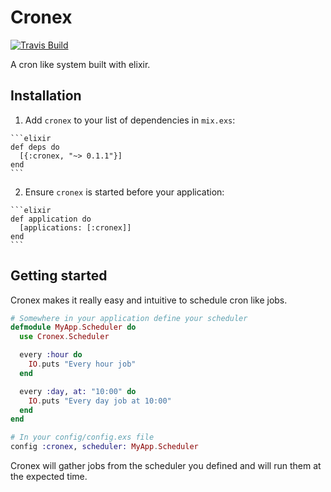 # Cronex

[![Travis Build](https://api.travis-ci.org/jbernardo95/cronex.svg?branch=master)](https://travis-ci.org/jbernardo95/cronex/)

A cron like system built with elixir.

## Installation

  1. Add `cronex` to your list of dependencies in `mix.exs`:

    ```elixir
    def deps do
      [{:cronex, "~> 0.1.1"}]
    end
    ```

  2. Ensure `cronex` is started before your application:

    ```elixir
    def application do
      [applications: [:cronex]]
    end
    ```

## Getting started

Cronex makes it really easy and intuitive to schedule cron like jobs.

```elixir
# Somewhere in your application define your scheduler
defmodule MyApp.Scheduler do
  use Cronex.Scheduler

  every :hour do
    IO.puts "Every hour job"
  end

  every :day, at: "10:00" do
    IO.puts "Every day job at 10:00"
  end
end

# In your config/config.exs file
config :cronex, scheduler: MyApp.Scheduler
```

Cronex will gather jobs from the scheduler you defined and will run them at the expected time.
